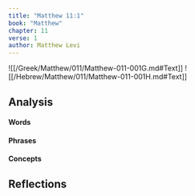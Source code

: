 ```yaml
---
title: "Matthew 11:1"
book: "Matthew"
chapter: 11
verse: 1
author: Matthew Levi
---
```

![[/Greek/Matthew/011/Matthew-011-001G.md#Text]]
![[/Hebrew/Matthew/011/Matthew-011-001H.md#Text]]

## Analysis

#### Words

#### Phrases

#### Concepts

## Reflections
